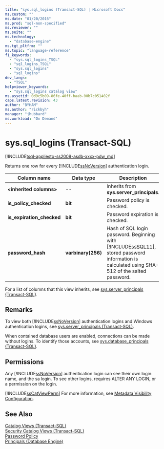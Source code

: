 ```yaml
---
title: "sys.sql_logins (Transact-SQL) | Microsoft Docs"
ms.custom: ""
ms.date: "01/20/2016"
ms.prod: "sql-non-specified"
ms.reviewer: ""
ms.suite: ""
ms.technology: 
  - "database-engine"
ms.tgt_pltfrm: ""
ms.topic: "language-reference"
f1_keywords: 
  - "sys.sql_logins_TSQL"
  - "sql_logins_TSQL"
  - "sys.sql_logins"
  - "sql_logins"
dev_langs: 
  - "TSQL"
helpviewer_keywords: 
  - "sys.sql_logins catalog view"
ms.assetid: 0d9c5b09-86fe-40ff-baab-00b7c051402f
caps.latest.revision: 43
author: "BYHAM"
ms.author: "rickbyh"
manager: "jhubbard"
ms.workload: "On Demand"
---
```

# sys.sql_logins (Transact-SQL)
[!INCLUDE[tsql-appliesto-ss2008-asdb-xxxx-pdw_md](../../includes/tsql-appliesto-ss2008-asdb-xxxx-pdw-md.md)]

  Returns one row for every [!INCLUDE[ssNoVersion](../../includes/ssnoversion-md.md)] authentication login.  
  
|Column name|Data type|Description|  
|-----------------|---------------|-----------------|  
|**\<inherited columns>**|--|Inherits from **sys.server_principals**.|  
|**is_policy_checked**|**bit**|Password policy is checked.|  
|**is_expiration_checked**|**bit**|Password expiration is checked.|  
|**password_hash**|**varbinary(256)**|Hash of SQL login password. Beginning with [!INCLUDE[ssSQL11](../../includes/sssql11-md.md)], stored password information is calculated using SHA-512 of the salted password.|  
  
 For a list of columns that this view inherits, see [sys.server_principals &#40;Transact-SQL&#41;](../../relational-databases/system-catalog-views/sys-server-principals-transact-sql.md).  
  
## Remarks  
 To view both [!INCLUDE[ssNoVersion](../../includes/ssnoversion-md.md)] authentication logins and Windows authentication logins, see [sys.server_principals &#40;Transact-SQL&#41;](../../relational-databases/system-catalog-views/sys-server-principals-transact-sql.md).  
  
 When contained database users are enabled, connections can be made without logins. To identify those accounts, see  [sys.database_principals &#40;Transact-SQL&#41;](../../relational-databases/system-catalog-views/sys-database-principals-transact-sql.md).  
  
## Permissions  
 Any [!INCLUDE[ssNoVersion](../../includes/ssnoversion-md.md)] authentication login can see their own login name, and the sa login. To see other logins, requires ALTER ANY LOGIN, or a permission on the login.  
  
 [!INCLUDE[ssCatViewPerm](../../includes/sscatviewperm-md.md)] For more information, see [Metadata Visibility Configuration](../../relational-databases/security/metadata-visibility-configuration.md).  
  
## See Also  
 [Catalog Views &#40;Transact-SQL&#41;](../../relational-databases/system-catalog-views/catalog-views-transact-sql.md)   
 [Security Catalog Views &#40;Transact-SQL&#41;](../../relational-databases/system-catalog-views/security-catalog-views-transact-sql.md)   
 [Password Policy](../../relational-databases/security/password-policy.md)   
 [Principals &#40;Database Engine&#41;](../../relational-databases/security/authentication-access/principals-database-engine.md)  
  
  
